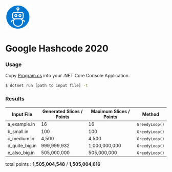 ![](https://github.com/ctufaro/GoogleHashCode2020/blob/master/logo.png?raw=true)
# Google Hashcode 2020
### Usage

Copy [Program.cs](https://raw.githubusercontent.com/ctufaro/GoogleHashCode2020/master/Program.cs) into your .NET Core Console Application.

```sh
$ dotnet run [path to input file] -t
```

### Results
| Input File | Generated Slices / Points | Maximum Slices / Points | Method |
| ------ | ------ | ------ | ------ |
| a_example.in | 16 | 16 | `GreedyLoop()` |
| b_small.in | 100 | 100 | `GreedyLoop()` |
| c_medium.in | 4,500 | 4,500 | `GreedyLoop()` |
| d_quite_big.in | 999,999,932 | 1,000,000,000 | `GreedyLoop()` |
| e_also_big.in | 505,000,000 | 505,000,000 | `GreedyLoop()` |

total points : **1,505,004,548** / **1,505,004,616**


